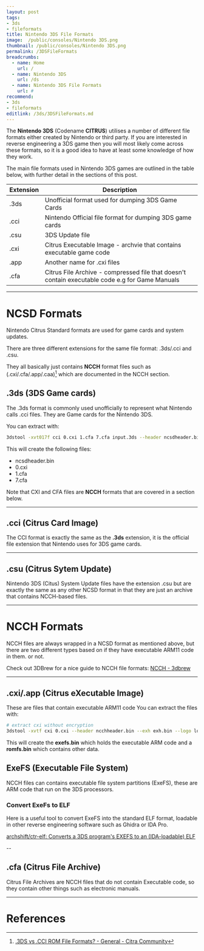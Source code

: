 ```yaml
---
layout: post
tags: 
- 3ds
- fileformats
title: Nintendo 3DS File Formats
image:  /public/consoles/Nintendo 3DS.png
thumbnail: /public/consoles/Nintendo 3DS.png
permalink: /3DSFileFormats
breadcrumbs:
  - name: Home
    url: /
  - name: Nintendo 3DS
    url: /ds
  - name: Nintendo 3DS File Formats
    url: #
recommend: 
- 3ds
- fileformats
editlink: /3ds/3DSFileFormats.md
---
```

The **Nintendo 3DS** (Codename **CITRUS**) utilises a number of different file formats either created by Nintendo or third party. If you are interested in reverse engineering a 3DS game then you will most likely come across these formats, so it is a good idea to have at least some knowledge of how they work.

The main file formats used in Nintendo 3DS games are outlined in the table below, with further detail in the sections of this post.

Extension | Description
---|---
.3ds | Unofficial format used for dumping 3DS Game Cards
.cci | Nintendo Official file format for dumping 3DS game cards
.csu | 3DS Update file
.cxi | Citrus Executable Image - archvie that contains executable game code
.app | Another name for .cxi files
.cfa | Citrus File Archive - compressed file that doesn't contain executable code e.g for Game Manuals


---
# NCSD Formats
Nintendo Citrus Standard formats are used for game cards and system updates.

There are three different extensions for the same file format: .3ds/.cci and .csu.

They all basically just contains **NCCH** format files such as (.cxi/.cfa/.app/.caa)[^1] which are documented in the NCCH section. 

## .3ds (3DS Game cards)
The .3ds format is commonly used unofficially to represent what Nintendo calls .cci files. They are Game cards for the Nintendo 3DS.

You can extract with:
```bash
3dstool -xvt017f cci 0.cxi 1.cfa 7.cfa input.3ds --header ncsdheader.bin
```
This will create the following files:
* ncsdheader.bin
* 0.cxi 
* 1.cfa 
* 7.cfa

Note that CXI and CFA files are **NCCH** formats that are covered in a section below.

---
## .cci (Citrus Card Image)
The CCI format is exactly the same as the **.3ds** extension, it is the official file extension that Nintendo uses for 3DS game cards.

---
## .csu (Citrus Sytem Update)
Nintendo 3DS (Citus) System Update files have the extension .csu but are exactly the same as any other NCSD format in that they are just an archive that contains NCCH-based files.


---
# NCCH Formats
NCCH files are always wrapped in a NCSD format as mentioned above, but there are two different types based on if they have executable ARM11 code in them. or not.

Check out 3DBrew for a nice guide to NCCH file formats:
[NCCH - 3dbrew](https://www.3dbrew.org/wiki/NCCH) 

---
## .cxi/.app (Citrus eXecutable Image)
These are files that contain executable ARM11 code
You can extract the files with:
```bash
# extract cxi without encryption
3dstool -xvtf cxi 0.cxi --header ncchheader.bin --exh exh.bin --logo logo.bcma.lz --plain plain.bin --exefs exefs.bin --romfs romfs.bin
```

This will create the **exefs.bin** which holds the executable ARM code and a **romfs.bin** which contains other data.

## ExeFS (Executable File System)
NCCH files can contains executable file system partitions (ExeFS), these are ARM code that run on the 3DS processors.

### Convert ExeFs to ELF
Here is a useful tool to convert ExeFS into the standard ELF format, loadable in other reverse engineering software such as Ghidra or IDA Pro.

[archshift/ctr-elf: Converts a 3DS program's EXEFS to an (IDA-loadable) ELF](https://github.com/archshift/ctr-elf) 

--
## .cfa (Citrus File Archive) 
Citrus File Archives are  NCCH files that do not contain Executable code, so they contain other things such as electronic manuals.

---
# References
[^1]: [.3DS vs .CCI ROM File Formats? - General - Citra Community](https://community.citra-emu.org/t/3ds-vs-cci-rom-file-formats/191/2)
